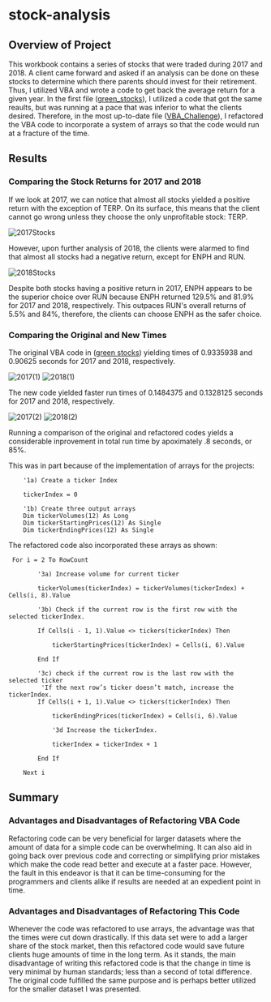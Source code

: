 # stock-analysis

## Overview of Project
This workbook contains a series of stocks that were traded during 2017 and 2018. A client came forward and asked if an analysis can be done on these stocks to determine which there parents should invest for their retirement. Thus, I utilized VBA and wrote a code to get back the average return for a given year. In the first file ([green_stocks](https://github.com/bazinga183/stock-analysis/blob/main/green_stocks.xlsm)), I utilized a code that got the same reaults, but was running at a pace that was inferior to what the clients desired. 
Therefore, in the most up-to-date file ([VBA_Challenge](https://github.com/bazinga183/stock-analysis/blob/main/VBA_Challenge.xlsm)), I refactored the VBA code to incorporate a system of arrays so that the code would run at a fracture of the time.

## Results

### Comparing the Stock Returns for 2017 and 2018
If we look at 2017, we can notice that almost all stocks yielded a positive return with the exception of TERP. On its surface, this means that the client cannot go wrong unless they choose the only unprofitable stock:  TERP.

![2017Stocks](https://user-images.githubusercontent.com/46951897/124365299-a91e8500-dc0c-11eb-9f40-9d3fbae391af.PNG)

However, upon further analysis of 2018, the clients were alarmed to find that almost all stocks had a negative return, except for ENPH and RUN.

![2018Stocks](https://user-images.githubusercontent.com/46951897/124365375-3a8df700-dc0d-11eb-92df-3a5fb9ce2210.PNG)

Despite both stocks having a positive return in 2017, ENPH appears to be the superior choice over RUN because ENPH returned 129.5% and 81.9% for 2017 and 2018, respectively. This outpaces RUN's overall returns of 5.5% and 84%, therefore, the clients can choose ENPH as the safer choice.

### Comparing the Original and New Times
The original VBA code in ([green stocks](https://github.com/bazinga183/stock-analysis/blob/main/green_stocks.xlsm)) yielding times of 0.9335938 and 0.90625 seconds for 2017 and 2018, respectively.

![2017(1)](https://user-images.githubusercontent.com/46951897/124365425-8771cd80-dc0d-11eb-9af4-9fc4eb40fa59.PNG)
![2018(1)](https://user-images.githubusercontent.com/46951897/124365441-a7a18c80-dc0d-11eb-81ad-160a1d1cc0c7.PNG)

The new code yielded faster run times of 0.1484375 and 0.1328125 seconds for 2017 and 2018, respectively.

![2017(2)](https://user-images.githubusercontent.com/46951897/124365448-bdaf4d00-dc0d-11eb-864d-adfca8ce7893.PNG)
![2018(2)](https://user-images.githubusercontent.com/46951897/124365451-c011a700-dc0d-11eb-9e3d-3ac7fddf5961.PNG)

Running a comparison of the original and refactored codes yields a considerable inprovement in total run time by apoximately .8 seconds, or 85%.  

This was in part because of the implementation of arrays for the projects:

```
    '1a) Create a ticker Index
    
    tickerIndex = 0
    
    '1b) Create three output arrays
    Dim tickerVolumes(12) As Long
    Dim tickerStartingPrices(12) As Single
    Dim tickerEndingPrices(12) As Single
```
The refactored code also incorporated these arrays as shown:

```
 For i = 2 To RowCount
    
        '3a) Increase volume for current ticker
        
        tickerVolumes(tickerIndex) = tickerVolumes(tickerIndex) + Cells(i, 8).Value
        
        '3b) Check if the current row is the first row with the selected tickerIndex.
        
        If Cells(i - 1, 1).Value <> tickers(tickerIndex) Then
        
            tickerStartingPrices(tickerIndex) = Cells(i, 6).Value
            
        End If
        
        '3c) check if the current row is the last row with the selected ticker
         'If the next row’s ticker doesn’t match, increase the tickerIndex.
        If Cells(i + 1, 1).Value <> tickers(tickerIndex) Then
            
            tickerEndingPrices(tickerIndex) = Cells(i, 6).Value

            '3d Increase the tickerIndex.
            
            tickerIndex = tickerIndex + 1
            
        End If
    
    Next i
```

## Summary

### Advantages and Disadvantages of Refactoring VBA Code
Refactoring code can be very beneficial for larger datasets where the amount of data for a simple code can be overwhelming. It can also aid in going back over previous code and correcting or simplifying prior mistakes which make the code read better and execute at a faster pace. However, the fault in this endeavor is that it can be time-consuming for the programmers and clients alike if results are needed at an expedient point in time.

### Advantages and Disadvantages of Refactoring This Code
Whenever the code was refactored to use arrays, the advantage was that the times were cut down drastically. If this data set were to add a larger share of the stock market, then this refactored code would save future clients huge amounts of time in the long term. As it stands, the main disadvantage of writing this refactored code is that the change in time is very minimal by human standards; less than a second of total difference. The original code fulfilled the same purpose and is perhaps better utilized for the smaller dataset I was presented.
